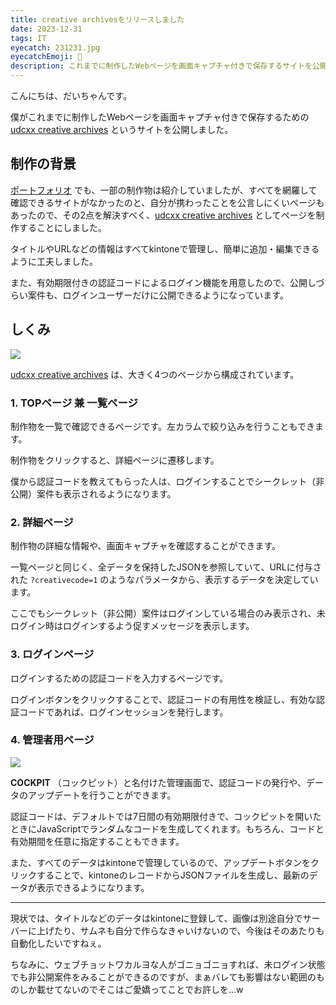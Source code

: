 ```yaml
---
title: creative archivesをリリースしました
date: 2023-12-31
tags: IT
eyecatch: 231231.jpg
eyecatchEmoji: 💾
description: これまでに制作したWebページを画面キャプチャ付きで保存するサイトを公開しました。
---
```


こんにちは、だいちゃんです。

僕がこれまでに制作したWebページを画面キャプチャ付きで保存するための [udcxx creative archives](https://app.udcxx.me/creative-archives/) というサイトを公開しました。

## 制作の背景

[ポートフォリオ](https://udcxx.me/) でも、一部の制作物は紹介していましたが、すべてを網羅して確認できるサイトがなかったのと、自分が携わったことを公言しにくいページもあったので、その2点を解決すべく、[udcxx creative archives](https://app.udcxx.me/creative-archives/) としてページを制作することにしました。

タイトルやURLなどの情報はすべてkintoneで管理し、簡単に追加・編集できるように工夫しました。

また、有効期限付きの認証コードによるログイン機能を用意したので、公開しづらい案件も、ログインユーザーだけに公開できるようになっています。


## しくみ

[![](/images/231231.jpg)](https://app.udcxx.me/creative-archives/)

[udcxx creative archives](https://app.udcxx.me/creative-archives/) は、大きく4つのページから構成されています。

### 1. TOPページ 兼 一覧ページ

制作物を一覧で確認できるページです。左カラムで絞り込みを行うこともできます。

制作物をクリックすると、詳細ページに遷移します。

僕から認証コードを教えてもらった人は、ログインすることでシークレット（非公開）案件も表示されるようになります。


### 2. 詳細ページ

制作物の詳細な情報や、画面キャプチャを確認することができます。

一覧ページと同じく、全データを保持したJSONを参照していて、URLに付与された `?creativecode=1` のようなパラメータから、表示するデータを決定しています。

ここでもシークレット（非公開）案件はログインしている場合のみ表示され、未ログイン時はログインするよう促すメッセージを表示します。


### 3. ログインページ

ログインするための認証コードを入力するページです。

ログインボタンをクリックすることで、認証コードの有用性を検証し、有効な認証コードであれば、ログインセッションを発行します。


### 4. 管理者用ページ

![](/images/231231_2.jpg)

**COCKPIT** （コックピット）と名付けた管理画面で、認証コードの発行や、データのアップデートを行うことができます。

認証コードは、デフォルトでは7日間の有効期限付きで、コックピットを開いたときにJavaScriptでランダムなコードを生成してくれます。もちろん、コードと有効期間を任意に指定することもできます。

また、すべてのデータはkintoneで管理しているので、アップデートボタンをクリックすることで、kintoneのレコードからJSONファイルを生成し、最新のデータが表示できるようになります。

---

現状では、タイトルなどのデータはkintoneに登録して、画像は別途自分でサーバーに上げたり、サムネも自分で作らなきゃいけないので、今後はそのあたりも自動化したいですねぇ。

ちなみに、ウェブチョットワカルヨな人がゴニョゴニョすれば、未ログイン状態でも非公開案件をみることができるのですが、まぁバレても影響はない範囲のものしか載せてないのでそこはご愛嬌ってことでお許しを...w